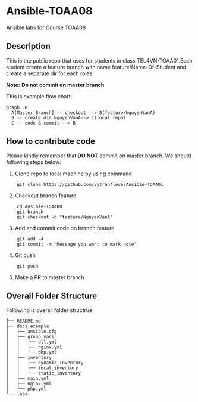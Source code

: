 # Ansible-TOAA08
Ansible labs for Course TOAA08

## Description
This is the public repo that uses for students in class TEL4VN-TOAA01.Each student create a feature branch with name feature/Name-Of-Student and create a separate dir for each roles.

**Note:**  **Do not commit on master branch** 

This is example flow chart:

```mermaid
graph LR
  A[Master Branch] -- checkout --> B(feature/NguyenVanA)
  B -- create dir NguyenVanA--> C(local repo)
  C -- code & commit --> B
```

## How to contribute code
Please kindly remember that **DO NOT** commit on master branch. We should following steps below:

1. Clone repo to local machine by using command

```
    git clone https://github.com/vytran4love/Ansible-TOAA01
```
2. Checkout branch feature

```
    cd Ansible-TOAA08
    git branch
    git checkout -b "feature/NguyenVanA"
```
3. Add and commit code on branch feature

```
    git add -A
    git commit -m "Message you want to mark note"
```

4. Git push

```
    git push
```    
5. Make a PR to master branch

## Overall Folder Structure
Following is overall folder structrue

```
├── README.md
├── docs_example
│   ├── ansible.cfg
│   ├── group_vars
│   │   ├── all.yml
│   │   ├── nginx.yml
│   │   └── php.yml
│   ├── inventory
│   │   ├── dynamic_inventory
│   │   ├── local_inventory
│   │   └── static_inventory
│   ├── main.yml
│   ├── nginx.yml
│   └── php.yml
└── labs
```
